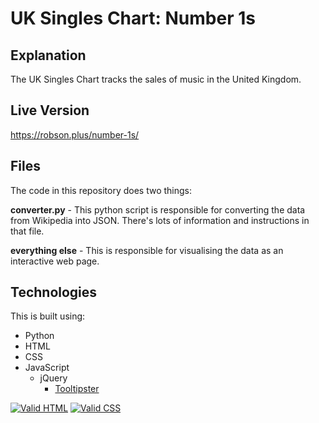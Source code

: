 # UK Singles Chart: Number 1s

## Explanation

The UK Singles Chart tracks the sales of music in the United Kingdom. 

## Live Version

https://robson.plus/number-1s/

## Files

The code in this repository does two things:

**converter.py** - This python script is responsible for converting the data from Wikipedia into JSON. There's lots of information and instructions in that file.

**everything else** - This is responsible for visualising the data as an interactive web page.

## Technologies

This is built using:
 * Python
 * HTML
 * CSS
 * JavaScript
   * jQuery
     * <a href="https://github.com/calebjacob/tooltipster">Tooltipster</a>
	 
<a href="https://validator.w3.org/nu/?doc=https%3A%2F%2Frobson.plus%2Fnumber-1s%2F"><img src="https://www.w3.org/Icons/valid-html401-blue" alt="Valid HTML" /></a>
<a href="https://jigsaw.w3.org/css-validator/validator?uri=https%3A%2F%2Frobson.plus%2Fnumber-1s%2Fstyle.css&profile=css3svg&usermedium=all&warning=1&vextwarning=&lang=en"><img src="https://jigsaw.w3.org/css-validator/images/vcss-blue" alt="Valid CSS" /></a>   	 